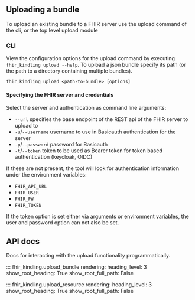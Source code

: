 ## Uploading a bundle

To upload an existing bundle to a FHIR server use the upload command of the cli, or the top level upload module


### CLI

View the configuration options for the upload command by executing `fhir_kindling upload --help`.
To upload a json bundle specify its path (or the path to a directory containing multiple bundles).
```terminal
fhir_kindling upload <path-to-bundle> [options]
```

#### Specifying the FHIR server and credentials
Select the server and authentication as command line arguments:

- `--url` specifies the base endpoint of the REST api of the FHIR server to upload to
- `-u`/`--username` username to use in Basicauth authentication for the server
- `-p`/`--password` password for Basicauth
- `-t`/`--token` token to be used as Bearer token for token based authentication (keycloak, OIDC)

If these are not present, the tool will look for authentication information under the environment variables:

- `FHIR_API_URL`
- `FHIR_USER`
- `FHIR_PW`
- `FHIR_TOKEN`

If the token option is set either via arguments or environment variables, the user and password option can not also
be set.


## API docs
Docs for interacting with the upload functionality programmatically.

::: fhir_kindling.upload_bundle
    rendering:
      heading_level: 3
      show_root_heading: True
      show_root_full_path: False

::: fhir_kindling.upload_resource
    rendering:
      heading_level: 3
      show_root_heading: True
      show_root_full_path: False






